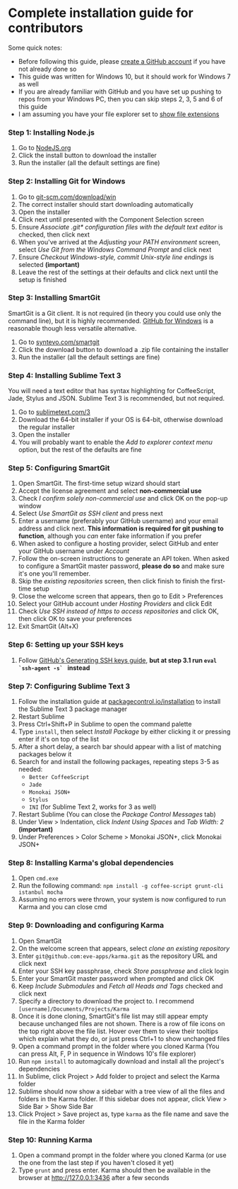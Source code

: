 # Complete installation guide for contributors
Some quick notes:
* Before following this guide, please [create a GitHub account](https://github.com/join) if you have not already done so
* This guide was written for Windows 10, but it should work for Windows 7 as well
* If you are already familiar with GitHub and you have set up pushing to repos from your Windows PC, then you can skip steps 2, 3, 5 and 6 of this guide
* I am assuming you have your file explorer set to [show file extensions](http://www.sevenforums.com/tutorials/10570-file-extensions-hide-show.html)

### Step 1: Installing Node.js
1. Go to [NodeJS.org](https://nodejs.org)
2. Click the install button to download the installer
3. Run the installer (all the default settings are fine)

### Step 2: Installing Git for Windows
1. Go to [git-scm.com/download/win](http://git-scm.com/download/win)
2. The correct installer should start downloading automatically
3. Open the installer
4. Click next until presented with the Component Selection screen
5. Ensure _Associate .git* configuration files with the default text editor_ is checked, then click next
6. When you've arrived at the _Adjusting your PATH environment_ screen, select _Use Git from the Windows Command Prompt_ and click next
7. Ensure _Checkout Windows-style, commit Unix-style line endings_ is selected **(important)**
8. Leave the rest of the settings at their defaults and click next until the setup is finished

### Step 3: Installing SmartGit
SmartGit is a Git client. It is not required (in theory you could use only the command line), but it is highly recommended. [GitHub for Windows](https://desktop.github.com) is a reasonable though less versatile alternative.

1. Go to [syntevo.com/smartgit](http://www.syntevo.com/smartgit)
2. Click the download button to download a .zip file containing the installer
3. Run the installer (all the default settings are fine)

### Step 4: Installing Sublime Text 3
You will need a text editor that has syntax highlighting for CoffeeScript, Jade, Stylus and JSON.
Sublime Text 3 is recommended, but not required.

1. Go to [sublimetext.com/3](http://www.sublimetext.com/3)
2. Download the 64-bit installer if your OS is 64-bit, otherwise download the regular installer
3. Open the installer
4. You will probably want to enable the _Add to explorer context menu_ option, but the rest of the defaults are fine

### Step 5: Configuring SmartGit
1. Open SmartGit. The first-time setup wizard should start
2. Accept the license agreement and select **non-commercial use**
3. Check _I confirm solely non-commercial use_ and click OK on the pop-up window
4. Select _Use SmartGit as SSH client_ and press next
5. Enter a username (preferably your GitHub username) and your email address and click next. **This information is required for git pushing to function**, although you _can_ enter fake information if you prefer
6. When asked to configure a hosting provider, select GitHub and enter your GitHub username under _Account_
7. Follow the on-screen instructions to generate an API token. When asked to configure a SmartGit master password, **please do so** and make sure it's one you'll remember.
8. Skip the _existing repositories_ screen, then click finish to finish the first-time setup
9. Close the welcome screen that appears, then go to Edit > Preferences
10. Select your GitHub account under _Hosting Providers_ and click Edit
11. Check _Use SSH instead of https to access repositories_ and click OK, then click OK to save your preferences
12. Exit SmartGit (Alt+X)

### Step 6: Setting up your SSH keys
1. Follow [GitHub's Generating SSH keys guide](https://help.github.com/articles/generating-ssh-keys/), **but at step 3.1 run ``eval `ssh-agent -s` `` instead**

### Step 7: Configuring Sublime Text 3
1. Follow the installation guide at [packagecontrol.io/installation](https://packagecontrol.io/installation) to install the Sublime Text 3 package manager
2. Restart Sublime
3. Press Ctrl+Shift+P in Sublime to open the command palette
4. Type `install`, then select _Install Package_ by either clicking it or pressing enter if it's on top of the list
5. After a short delay, a search bar should appear with a list of matching packages below it
6. Search for and install the following packages, repeating steps 3-5 as needed:
   * `Better CoffeeScript`
   * `Jade`
   * `Monokai JSON+`
   * `Stylus`
   * `INI` (for Sublime Text 2, works for 3 as well)
7. Restart Sublime (You can close the _Package Control Messages_ tab)
8. Under View > Indentation, click _Indent Using Spaces_ and _Tab Width: 2_ **(important)**
9. Under Preferences > Color Scheme > Monokai JSON+, click Monokai JSON+

### Step 8: Installing Karma's global dependencies
1. Open `cmd.exe`
2. Run the following command: `npm install -g coffee-script grunt-cli istanbul mocha`
3. Assuming no errors were thrown, your system is now configured to run Karma and you can close cmd

### Step 9: Downloading and configuring Karma
1. Open SmartGit
2. On the welcome screen that appears, select _clone an existing repository_
3. Enter `git@github.com:eve-apps/karma.git` as the repository URL and click next
4. Enter your SSH key passphrase, check _Store passphrase_ and click login
5. Enter your SmartGit master password when prompted and click OK
6. Keep _Include Submodules_ and _Fetch all Heads and Tags_ checked and click next
7. Specify a directory to download the project to. I recommend `[username]/Documents/Projects/Karma`
8. Once it is done cloning, SmartGit's file list may still appear empty because unchanged files are not shown. There is a row of file icons on the top right above the file list. Hover over them to view their tooltips which explain what they do, or just press Ctrl+1 to show unchanged files
9. Open a command prompt in the folder where you cloned Karma (You can press Alt, F, P in sequence in Windows 10's file explorer)
10. Run `npm install` to automagically download and install all the project's dependencies
11. In Sublime, click Project > Add folder to project and select the Karma folder
12. Sublime should now show a sidebar with a tree view of all the files and folders in the Karma folder. If this sidebar does not appear, click View > Side Bar > Show Side Bar
13. Click Project > Save project as, type `karma` as the file name and save the file in the Karma folder

### Step 10: Running Karma
1. Open a command prompt in the folder where you cloned Karma (or use the one from the last step if you haven't closed it yet)
2. Type `grunt` and press enter. Karma should then be available in the browser at http://127.0.0.1:3436 after a few seconds
